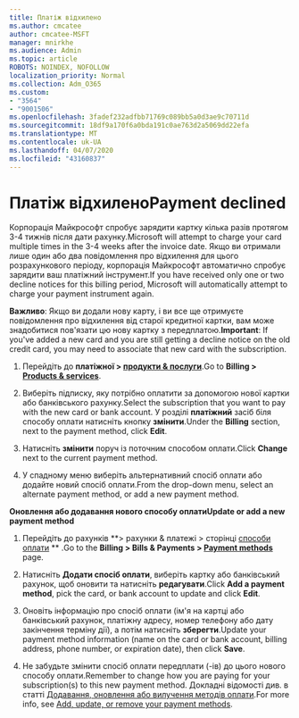 ```yaml
---
title: Платіж відхилено
ms.author: cmcatee
author: cmcatee-MSFT
manager: mnirkhe
ms.audience: Admin
ms.topic: article
ROBOTS: NOINDEX, NOFOLLOW
localization_priority: Normal
ms.collection: Adm_O365
ms.custom:
- "3564"
- "9001506"
ms.openlocfilehash: 3fadef232adfbb71769c089bb5a0d3ae9c70711d
ms.sourcegitcommit: 18df9a170f6a0bda191c0ae763d2a5069dd22efa
ms.translationtype: MT
ms.contentlocale: uk-UA
ms.lasthandoff: 04/07/2020
ms.locfileid: "43160837"
---
```

# <a name="payment-declined"></a><span data-ttu-id="63d15-102">Платіж відхилено</span><span class="sxs-lookup"><span data-stu-id="63d15-102">Payment declined</span></span>

<span data-ttu-id="63d15-103">Корпорація Майкрософт спробує зарядити картку кілька разів протягом 3-4 тижнів після дати рахунку.</span><span class="sxs-lookup"><span data-stu-id="63d15-103">Microsoft will attempt to charge your card multiple times in the 3-4 weeks after the invoice date.</span></span>  <span data-ttu-id="63d15-104">Якщо ви отримали лише один або два повідомлення про відхилення для цього розрахункового періоду, корпорація Майкрософт автоматично спробує зарядити ваш платіжний інструмент.</span><span class="sxs-lookup"><span data-stu-id="63d15-104">If you have received only one or two decline notices for this billing period, Microsoft will automatically attempt to charge your payment instrument again.</span></span>  

<span data-ttu-id="63d15-105">**Важливо**: Якщо ви додали нову карту, і ви все ще отримуєте повідомлення про відхилення від старої кредитної картки, вам може знадобитися пов'язати цю нову картку з передплатою.</span><span class="sxs-lookup"><span data-stu-id="63d15-105">**Important**: If you've added a new card and you are still getting a decline notice on the old credit card, you may need to associate that new card with the subscription.</span></span>

1. <span data-ttu-id="63d15-106">Перейдіть до **платіжної > [продукти & послуги](https://go.microsoft.com/fwlink/p/?linkid=842054)**.</span><span class="sxs-lookup"><span data-stu-id="63d15-106">Go to **Billing > [Products & services](https://go.microsoft.com/fwlink/p/?linkid=842054)**.</span></span>

2. <span data-ttu-id="63d15-107">Виберіть підписку, яку потрібно оплатити за допомогою нової картки або банківського рахунку.</span><span class="sxs-lookup"><span data-stu-id="63d15-107">Select the subscription that you want to pay with the new card or bank account.</span></span> <span data-ttu-id="63d15-108">У розділі **платіжний** засіб біля способу оплати натисніть кнопку **змінити**.</span><span class="sxs-lookup"><span data-stu-id="63d15-108">Under the **Billing** section, next to the payment method, click **Edit**.</span></span>

3. <span data-ttu-id="63d15-109">Натисніть **змінити** поруч із поточним способом оплати.</span><span class="sxs-lookup"><span data-stu-id="63d15-109">Click **Change** next to the current payment method.</span></span>

4. <span data-ttu-id="63d15-110">У спадному меню виберіть альтернативний спосіб оплати або додайте новий спосіб оплати.</span><span class="sxs-lookup"><span data-stu-id="63d15-110">From the drop-down menu, select an alternate payment method, or add a new payment method.</span></span>

<span data-ttu-id="63d15-111">**Оновлення або додавання нового способу оплати**</span><span class="sxs-lookup"><span data-stu-id="63d15-111">**Update or add a new payment method**</span></span>

1. <span data-ttu-id="63d15-112">Перейдіть до рахунків \*\*> рахунки & платежі > сторінці [способи оплати](https://go.microsoft.com/fwlink/p/?linkid=2018806) \*\* .</span><span class="sxs-lookup"><span data-stu-id="63d15-112">Go to the **Billing > Bills & Payments > [Payment methods](https://go.microsoft.com/fwlink/p/?linkid=2018806)** page.</span></span>

2. <span data-ttu-id="63d15-113">Натисніть **Додати спосіб оплати**, виберіть картку або банківський рахунок, щоб оновити та натисніть **редагувати**.</span><span class="sxs-lookup"><span data-stu-id="63d15-113">Click **Add a payment method**, pick the card, or bank account to update and click **Edit**.</span></span>

3. <span data-ttu-id="63d15-114">Оновіть інформацію про спосіб оплати (ім'я на картці або банківський рахунок, платіжну адресу, номер телефону або дату закінчення терміну дії), а потім натисніть **зберегти**.</span><span class="sxs-lookup"><span data-stu-id="63d15-114">Update your payment method information (name on the card or bank account, billing address, phone number, or expiration date), then click **Save**.</span></span>

4. <span data-ttu-id="63d15-115">Не забудьте змінити спосіб оплати передплати (-ів) до цього нового способу оплати.</span><span class="sxs-lookup"><span data-stu-id="63d15-115">Remember to change how you are paying for your subscription(s) to this new payment method.</span></span> <span data-ttu-id="63d15-116">Докладні відомості див. в статті [Додавання, оновлення або вилучення методів оплати](https://go.microsoft.com/fwlink/?linkid=2118133).</span><span class="sxs-lookup"><span data-stu-id="63d15-116">For more info, see [Add, update, or remove your payment methods](https://go.microsoft.com/fwlink/?linkid=2118133).</span></span> 
